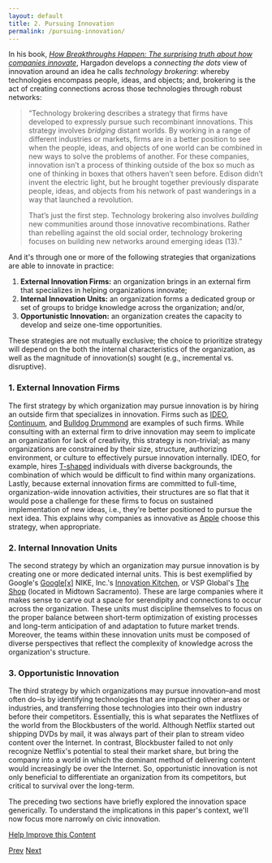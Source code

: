 ```yaml
---
layout: default
title: 2. Pursuing Innovation
permalink: /pursuing-innovation/
---
```


In his book, [*How Breakthroughs Happen: The surprising truth about how companies innovate*](http://hbr.org/product/how-breakthroughs-happen-the-surprising-truth-abou/an/9047-HBK-ENG), Hargadon develops a *connecting the dots* view of innovation around an idea he calls *technology brokering*: whereby technologies encompass people, ideas, and objects; and, brokering is the act of creating connections across those technologies through robust networks:

> “Technology brokering describes a strategy that firms have developed to expressly pursue such recombinant innovations. This strategy involves *bridging* distant worlds. By working in a range of different industries or markets, firms are in a better position to see when the people, ideas, and objects of one world can be combined in new ways to solve the problems of another. For these companies, innovation isn’t a process of thinking outside of the box so much as one of thinking in boxes that others haven’t seen before. Edison didn’t invent the electric light, but he brought together previously disparate people, ideas, and objects from his network of past wanderings in a way that launched a revolution.
>
>That’s just the first step. Technology brokering also involves *building* new communities around those innovative recombinations. Rather than rebelling against the old social order, technology brokering focuses on building new networks around emerging ideas (13).”

And it's through one or more of the following strategies that organizations are able to innovate in practice:

1. **External Innovation Firms:** an organization brings in an external firm that specializes in helping organizations innovate;
2. **Internal Innovation Units:** an organization forms a dedicated group or set of groups to bridge knowledge across the organization; and/or,
3. **Opportunistic Innovation:** an organization creates the capacity to develop and seize one-time opportunities.

These strategies are not mutually exclusive; the choice to prioritize strategy will depend on the both the internal characteristics of the organization, as well as the magnitude of innovation(s) sought (e.g., incremental vs. disruptive).

### 1. External Innovation Firms
The first strategy by which organization may pursue innovation is by hiring an outside firm that specializes in innovation. Firms such as [IDEO](http://ideo.com/), [Continuum](http://continuuminnovation.com/), and [Bulldog Drummond](http://www.bulldogdrummond.com/) are examples of such firms. While consulting with an external firm to drive innovation may seem to implicate an organization for lack of creativity, this strategy is non-trivial; as many organizations are constrained by their size, structure, authorizing environment, or culture to effectively pursue innovation internally. IDEO, for example, hires [T-shaped](http://en.wikipedia.org/wiki/T-shaped_skills) individuals with diverse backgrounds, the combination of which would be difficult to find within many organizations. Lastly, because external innovation firms are committed to full-time, organization-wide innovation activities, their structures are so flat that it would pose a challenge for these firms to focus on sustained implementation of new ideas, i.e., they're better positioned to pursue the next idea. This explains why companies as innovative as [Apple](http://en.wikipedia.org/wiki/Apple_Mouse#History) choose this strategy, when appropriate.

### 2. Internal Innovation Units
The second strategy by which an organization may pursue innovation is by creating one or more dedicated internal units. This is best exemplified by Google's [Google[x]](http://en.wikipedia.org/wiki/Google_X) NIKE, Inc.'s [Innovation Kitchen](http://www.fastcompany.com/most-innovative-companies/2013/nike), or VSP Global's [The Shop](http://www.sacbee.com/2014/07/16/6561692/vsp-opens-innovation-lab-in-midtown.html) (located in Midtown Sacramento). These are large companies where it makes sense to carve out a space for serendipity and connections to occur across the organization. These units must discipline themselves to focus on the proper balance between short-term optimization of existing processes and long-term anticipation of and adaptation to future market trends. Moreover, the teams within these innovation units must be composed of diverse perspectives that reflect the complexity of knowledge across the organization's structure.

### 3. Opportunistic Innovation
The third strategy by which organizations may pursue innovation–and most often do–is by identifying technologies that are impacting other areas or industries, and transferring those technologies into their own industry before their competitors. Essentially, this is what separates the Netflixes of the world from the Blockbusters of the world. Although Netflix started out shipping DVDs by mail, it was always part of their plan to stream video content over the Internet. In contrast, Blockbuster failed to not only recognize Netflix's potential to steal their market share, but bring the company into a world in which the dominant method of delivering content would increasingly be over the Internet. So, opportunistic innovation is not only beneficial to differentiate an organization from its competitors, but critical to survival over the long-term.

The preceding two sections have briefly explored the innovation space generically. To understand the implications in this paper's context, we'll now focus more narrowly on civic innovation.

<a href="https://github.com/publicinnovation/whitepaper/issues" class="btn btn-success btn-lg btn-block" id="printhide">Help Improve this Content</a>

<a href="/defining-innovation" class="btn btn-default btn-lg pull-left" id="printhide">Prev</a>
<a href="/civic-innovation-structures" class="btn btn-default btn-lg pull-right" id="printhide">Next</a>
